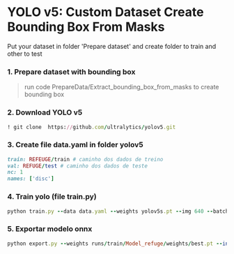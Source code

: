 # YOLO v5: Custom Dataset Create Bounding Box From Masks


Put your dataset in folder 'Prepare dataset' and create folder to train and other to test

### 1. Prepare dataset with bounding box
> run code PrepareData/Extract_bounding_box_from_masks to create bounding box 



### 2. Download YOLO v5
```ruby
! git clone  https://github.com/ultralytics/yolov5.git
```

### 3. Create file **data.yaml** in folder yolov5
```ruby
train: REFEUGE/train # caminho dos dados de treino 
val: REFUGE/test # caminho dos dados de teste 
nc: 1 
names: ['disc']  
```

### 4. Train yolo (file train.py)
```ruby
python train.py --data data.yaml --weights yolov5s.pt --img 640 --batch-size 8 --name Model_refuge --epochs 60
```

### 5. Exportar modelo onnx
```ruby
python export.py --weights runs/train/Model_refuge/weights/best.pt --include onnx --simplify --opset 12
```
